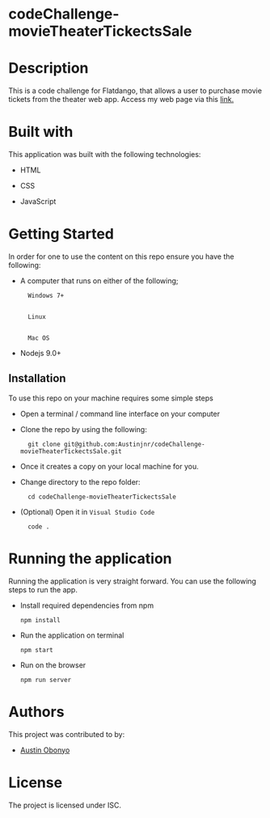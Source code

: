 # codeChallenge-movieTheaterTickectsSale

# Description
This is a code challenge for Flatdango, that allows a user to purchase movie tickets from the theater web app.
Access my web page via this <a href ="https://austinjnr.github.io/codeChallenge-movieTheaterTickectsSale/">link.</a>

# Built with 
This application was built with the following technologies:

- HTML

- CSS

- JavaScript

# Getting Started

In order for one to use the content on this repo ensure you have the following:

- A computer that runs on either of the following;


        Windows 7+


        Linux


        Mac OS

- Nodejs 9.0+

## Installation 

To use this repo on your machine requires some simple steps

- Open a terminal / command line interface on your computer
- Clone the repo by using the following:

        git clone git@github.com:Austinjnr/codeChallenge-movieTheaterTickectsSale.git

- Once it creates a copy on your local machine for you.
- Change directory to the repo folder:

        cd codeChallenge-movieTheaterTickectsSale

- (Optional) Open it in ``Visual Studio Code``

        code .

# Running the application

Running the application is very straight forward. You can use the following steps to run the app.

- Install required dependencies from npm

      npm install

- Run the application on terminal

      npm start

- Run on the browser

      npm run server

# Authors
This project was contributed to by:
- [Austin Obonyo](https://github.com/Austinjnr)

# License
The project is licensed under ISC.
